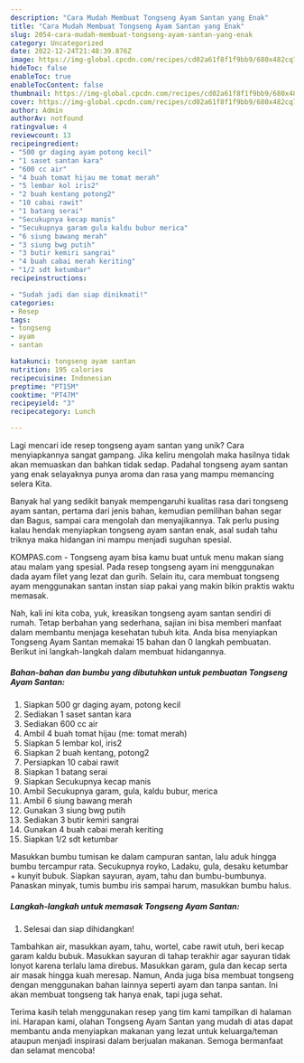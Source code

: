 ```yaml
---
description: "Cara Mudah Membuat Tongseng Ayam Santan yang Enak"
title: "Cara Mudah Membuat Tongseng Ayam Santan yang Enak"
slug: 2054-cara-mudah-membuat-tongseng-ayam-santan-yang-enak
category: Uncategorized
date: 2022-12-24T21:48:39.876Z
image: https://img-global.cpcdn.com/recipes/cd02a61f8f1f9bb9/680x482cq70/tongseng-ayam-santan-foto-resep-utama.jpg
hideToc: false
enableToc: true
enableTocContent: false
thumbnail: https://img-global.cpcdn.com/recipes/cd02a61f8f1f9bb9/680x482cq70/tongseng-ayam-santan-foto-resep-utama.jpg
cover: https://img-global.cpcdn.com/recipes/cd02a61f8f1f9bb9/680x482cq70/tongseng-ayam-santan-foto-resep-utama.jpg
author: Admin
authorAv: notfound
ratingvalue: 4
reviewcount: 13
recipeingredient:
- "500 gr daging ayam potong kecil"
- "1 saset santan kara"
- "600 cc air"
- "4 buah tomat hijau me tomat merah"
- "5 lembar kol iris2"
- "2 buah kentang potong2"
- "10 cabai rawit"
- "1 batang serai"
- "Secukupnya kecap manis"
- "Secukupnya garam gula kaldu bubur merica"
- "6 siung bawang merah"
- "3 siung bwg putih"
- "3 butir kemiri sangrai"
- "4 buah cabai merah keriting"
- "1/2 sdt ketumbar"
recipeinstructions:

- "Sudah jadi dan siap dinikmati!"
categories:
- Resep
tags:
- tongseng
- ayam
- santan

katakunci: tongseng ayam santan 
nutrition: 195 calories
recipecuisine: Indonesian
preptime: "PT15M"
cooktime: "PT47M"
recipeyield: "3"
recipecategory: Lunch

---
```





Lagi mencari ide resep tongseng ayam santan yang unik? Cara menyiapkannya sangat gampang. Jika keliru mengolah maka hasilnya tidak akan memuaskan dan bahkan tidak sedap. Padahal tongseng ayam santan yang enak selayaknya punya aroma dan rasa yang mampu memancing selera Kita.





Banyak hal yang sedikit banyak mempengaruhi kualitas rasa dari tongseng ayam santan, pertama dari jenis bahan, kemudian pemilihan bahan segar dan Bagus, sampai cara mengolah dan menyajikannya. Tak perlu pusing kalau hendak menyiapkan tongseng ayam santan enak,      asal sudah tahu triknya maka hidangan ini mampu menjadi suguhan spesial.














KOMPAS.com - Tongseng ayam bisa kamu buat untuk menu makan siang atau malam yang spesial. Pada resep tongseng ayam ini menggunakan dada ayam filet yang lezat dan gurih. Selain itu, cara membuat tongseng ayam menggunakan santan instan siap pakai yang makin bikin praktis waktu memasak.






Nah, kali ini kita coba, yuk, kreasikan tongseng ayam santan sendiri di rumah. Tetap berbahan yang sederhana, sajian ini bisa memberi manfaat dalam membantu menjaga kesehatan tubuh kita. Anda bisa menyiapkan Tongseng Ayam Santan memakai 15 bahan dan 0 langkah pembuatan. Berikut ini langkah-langkah dalam membuat hidangannya.

<!--inarticleads1-->

##### Bahan-bahan dan bumbu yang dibutuhkan untuk pembuatan Tongseng Ayam Santan:

1. Siapkan 500 gr daging ayam, potong kecil
1. Sediakan 1 saset santan kara
1. Sediakan 600 cc air
1. Ambil 4 buah tomat hijau (me: tomat merah)
1. Siapkan 5 lembar kol, iris2
1. Siapkan 2 buah kentang, potong2
1. Persiapkan 10 cabai rawit
1. Siapkan 1 batang serai
1. Siapkan Secukupnya kecap manis
1. Ambil Secukupnya garam, gula, kaldu bubur, merica
1. Ambil 6 siung bawang merah
1. Gunakan 3 siung bwg putih
1. Sediakan 3 butir kemiri sangrai
1. Gunakan 4 buah cabai merah keriting
1. Siapkan 1/2 sdt ketumbar


Masukkan bumbu tumisan ke dalam campuran santan, lalu aduk hingga bumbu tercampur rata. Secukupnya royko, Ladaku, gula, desaku ketumbar + kunyit bubuk. Siapkan sayuran, ayam, tahu dan bumbu-bumbunya. Panaskan minyak, tumis bumbu iris sampai harum, masukkan bumbu halus. 

<!--inarticleads2-->

##### Langkah-langkah untuk memasak Tongseng Ayam Santan:


1. Selesai dan siap dihidangkan!

Tambahkan air, masukkan ayam, tahu, wortel, cabe rawit utuh, beri kecap garam kaldu bubuk. Masukkan sayuran di tahap terakhir agar sayuran tidak lonyot karena terlalu lama direbus. Masukkan garam, gula dan kecap serta air masak hingga kuah meresap. Namun, Anda juga bisa membuat tongseng dengan menggunakan bahan lainnya seperti ayam dan tanpa santan. Ini akan membuat tongseng tak hanya enak, tapi juga sehat. 

Terima kasih telah menggunakan resep yang tim kami tampilkan di halaman ini. Harapan kami, olahan Tongseng Ayam Santan yang mudah di atas dapat membantu anda menyiapkan makanan yang lezat untuk keluarga/teman ataupun menjadi inspirasi dalam berjualan makanan. Semoga bermanfaat dan selamat mencoba!
